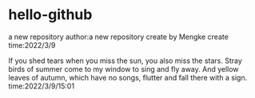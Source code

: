 # hello-github
a new repository
author:a new repository create by Mengke
create time:2022/3/9

If you shed tears when you miss the sun, you also miss the stars.
Stray birds of summer come to my window to sing and fly away. And yellow leaves of autumn, which have no songs, flutter and fall there with a sign.
time:2022/3/9/15:01
